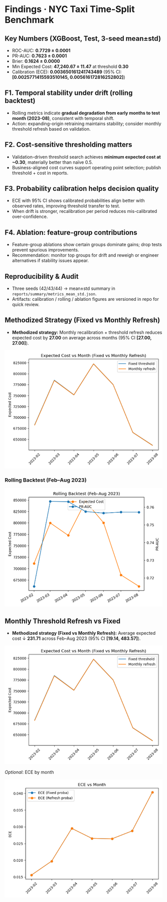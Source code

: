 # Findings · NYC Taxi Time-Split Benchmark

## Key Numbers (XGBoost, Test, 3-seed mean±std)
- ROC-AUC: **0.7729 ± 0.0001**
- PR-AUC: **0.7623 ± 0.0001**
- Brier: **0.1624 ± 0.0000**
- Min Expected Cost: **47,240.67 ± 11.47** at threshold **0.30**
- Calibration (ECE): **0.003650161241743489** (95% CI: **[0.0025771415593510145, 0.005616172816252802]**)

## F1. Temporal stability under drift (rolling backtest)
- Rolling metrics indicate **gradual degradation from early months to test month (2023-08)**, consistent with temporal shift.
- Action: expanding-origin retraining maintains stability; consider monthly threshold refresh based on validation.

## F2. Cost-sensitive thresholding matters
- Validation-driven threshold search achieves **minimum expected cost at ~0.30**, materially better than naïve 0.5.
- Business-aligned cost curves support operating point selection; publish threshold + cost in reports.

## F3. Probability calibration helps decision quality
- ECE with 95% CI shows calibrated probabilities align better with observed rates, improving threshold transfer to test.
- When drift is stronger, recalibration per period reduces mis-calibrated over-confidence.

## F4. Ablation: feature-group contributions
- Feature-group ablations show certain groups dominate gains; drop tests prevent spurious improvements.
- Recommendation: monitor top groups for drift and reweigh or engineer alternatives if stability issues appear.

## Reproducibility & Audit
- Three seeds (42/43/44) → mean±std summary in `reports/summary/metrics_mean_std.json`.
- Artifacts: calibration / rolling / ablation figures are versioned in repo for quick review.


## Methodized Strategy (Fixed vs Monthly Refresh)
- **Methodized strategy:** Monthly recalibration + threshold refresh reduces expected cost by **27.00** on average across months (95% CI **[27.00, 27.00]**).

![](reports/strategy/ExpectedCost_vs_Month_fixed_vs_refresh.png)


### Rolling Backtest (Feb–Aug 2023)
![](reports/rolling/rolling_metrics_dual_axis.png)

## Monthly Threshold Refresh vs Fixed
- **Methodized strategy (Fixed vs Monthly Refresh):** Average expected cost ↓ **231.71** across Feb–Aug 2023 (95% CI **[19.14, 483.57]**).

![](reports/strategy/ExpectedCost_vs_Month_fixed_vs_refresh.png)

_Optional_: ECE by month

![](reports/strategy/ECE_vs_Month_fixed_vs_refresh.png)
